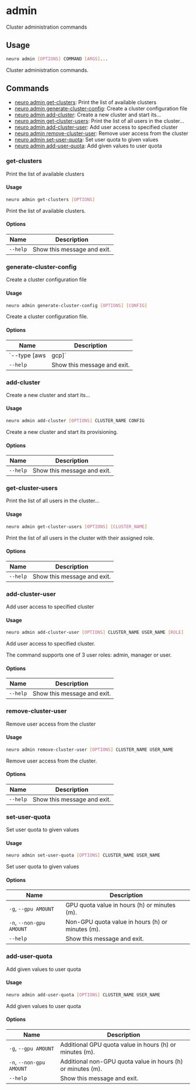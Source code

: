 # admin

Cluster administration commands

## Usage

```bash
neuro admin [OPTIONS] COMMAND [ARGS]...
```

Cluster administration commands.

## Commands

- [neuro admin get-clusters](admin.md#get-clusters): Print the list of available clusters
- [neuro admin generate-cluster-config](admin.md#generate-cluster-config): Create a cluster configuration file
- [neuro admin add-cluster](admin.md#add-cluster): Create a new cluster and start its...
- [neuro admin get-cluster-users](admin.md#get-cluster-users): Print the list of all users in the cluster...
- [neuro admin add-cluster-user](admin.md#add-cluster-user): Add user access to specified cluster
- [neuro admin remove-cluster-user](admin.md#remove-cluster-user): Remove user access from the cluster
- [neuro admin set-user-quota](admin.md#set-user-quota): Set user quota to given values
- [neuro admin add-user-quota](admin.md#add-user-quota): Add given values to user quota

### get-clusters

Print the list of available clusters

#### Usage

```bash
neuro admin get-clusters [OPTIONS]
```

Print the list of available clusters.

#### Options

| Name     | Description                 |
| -------- | --------------------------- |
| `--help` | Show this message and exit. |

### generate-cluster-config

Create a cluster configuration file

#### Usage

```bash
neuro admin generate-cluster-config [OPTIONS] [CONFIG]
```

Create a cluster configuration file.

#### Options

| Name               | Description                 |
| ------------------ | --------------------------- |
| `--type [aws|gcp]` |                             |
| `--help`           | Show this message and exit. |

### add-cluster

Create a new cluster and start its...

#### Usage

```bash
neuro admin add-cluster [OPTIONS] CLUSTER_NAME CONFIG
```

Create a new cluster and start its provisioning.

#### Options

| Name     | Description                 |
| -------- | --------------------------- |
| `--help` | Show this message and exit. |

### get-cluster-users

Print the list of all users in the cluster...

#### Usage

```bash
neuro admin get-cluster-users [OPTIONS] [CLUSTER_NAME]
```

Print the list of all users in the cluster with their assigned role.

#### Options

| Name     | Description                 |
| -------- | --------------------------- |
| `--help` | Show this message and exit. |

### add-cluster-user

Add user access to specified cluster

#### Usage

```bash
neuro admin add-cluster-user [OPTIONS] CLUSTER_NAME USER_NAME [ROLE]
```

Add user access to specified cluster.

The command supports one of 3 user
roles: admin, manager or user.

#### Options

| Name     | Description                 |
| -------- | --------------------------- |
| `--help` | Show this message and exit. |

### remove-cluster-user

Remove user access from the cluster

#### Usage

```bash
neuro admin remove-cluster-user [OPTIONS] CLUSTER_NAME USER_NAME
```

Remove user access from the cluster.

#### Options

| Name     | Description                 |
| -------- | --------------------------- |
| `--help` | Show this message and exit. |

### set-user-quota

Set user quota to given values

#### Usage

```bash
neuro admin set-user-quota [OPTIONS] CLUSTER_NAME USER_NAME
```

Set user quota to given values

#### Options

| Name                     | Description                                      |
| ------------------------ | ------------------------------------------------ |
| `-g`, `--gpu AMOUNT`     | GPU quota value in hours (h) or minutes (m).     |
| `-n`, `--non-gpu AMOUNT` | Non-GPU quota value in hours (h) or minutes (m). |
| `--help`                 | Show this message and exit.                      |

### add-user-quota

Add given values to user quota

#### Usage

```bash
neuro admin add-user-quota [OPTIONS] CLUSTER_NAME USER_NAME
```

Add given values to user quota

#### Options

| Name                     | Description                                                 |
| ------------------------ | ----------------------------------------------------------- |
| `-g`, `--gpu AMOUNT`     | Additional GPU quota value in hours (h) or minutes (m).     |
| `-n`, `--non-gpu AMOUNT` | Additional non-GPU quota value in hours (h) or minutes (m). |
| `--help`                 | Show this message and exit.                                 |
